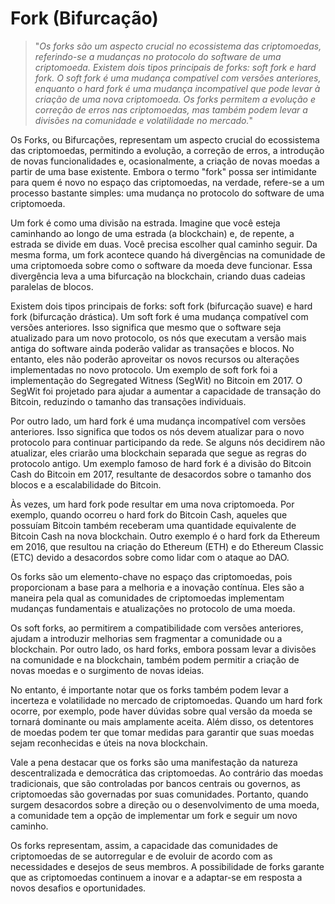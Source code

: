 # Fork (Bifurcação)

>"*Os forks são um aspecto crucial no ecossistema das criptomoedas, referindo-se a mudanças no protocolo do software de uma criptomoeda. Existem dois tipos principais de forks: soft fork e hard fork. O soft fork é uma mudança compatível com versões anteriores, enquanto o hard fork é uma mudança incompatível que pode levar à criação de uma nova criptomoeda. Os forks permitem a evolução e correção de erros nas criptomoedas, mas também podem levar a divisões na comunidade e volatilidade no mercado.*"
 
Os Forks, ou Bifurcações, representam um aspecto crucial do ecossistema das criptomoedas, permitindo a evolução, a correção de erros, a introdução de novas funcionalidades e, ocasionalmente, a criação de novas moedas a partir de uma base existente. Embora o termo "fork" possa ser intimidante para quem é novo no espaço das criptomoedas, na verdade, refere-se a um processo bastante simples: uma mudança no protocolo do software de uma criptomoeda.

Um fork é como uma divisão na estrada. Imagine que você esteja caminhando ao longo de uma estrada (a blockchain) e, de repente, a estrada se divide em duas. Você precisa escolher qual caminho seguir. Da mesma forma, um fork acontece quando há divergências na comunidade de uma criptomoeda sobre como o software da moeda deve funcionar. Essa divergência leva a uma bifurcação na blockchain, criando duas cadeias paralelas de blocos.

Existem dois tipos principais de forks: soft fork (bifurcação suave) e hard fork (bifurcação drástica). Um soft fork é uma mudança compatível com versões anteriores. Isso significa que mesmo que o software seja atualizado para um novo protocolo, os nós que executam a versão mais antiga do software ainda poderão validar as transações e blocos. No entanto, eles não poderão aproveitar os novos recursos ou alterações implementadas no novo protocolo. Um exemplo de soft fork foi a implementação do Segregated Witness (SegWit) no Bitcoin em 2017. O SegWit foi projetado para ajudar a aumentar a capacidade de transação do Bitcoin, reduzindo o tamanho das transações individuais.

Por outro lado, um hard fork é uma mudança incompatível com versões anteriores. Isso significa que todos os nós devem atualizar para o novo protocolo para continuar participando da rede. Se alguns nós decidirem não atualizar, eles criarão uma blockchain separada que segue as regras do protocolo antigo. Um exemplo famoso de hard fork é a divisão do Bitcoin Cash do Bitcoin em 2017, resultante de desacordos sobre o tamanho dos blocos e a escalabilidade do Bitcoin.

Às vezes, um hard fork pode resultar em uma nova criptomoeda. Por exemplo, quando ocorreu o hard fork do Bitcoin Cash, aqueles que possuíam Bitcoin também receberam uma quantidade equivalente de Bitcoin Cash na nova blockchain. Outro exemplo é o hard fork da Ethereum em 2016, que resultou na criação do Ethereum (ETH) e do Ethereum Classic (ETC) devido a desacordos sobre como lidar com o ataque ao DAO.

Os forks são um elemento-chave no espaço das criptomoedas, pois proporcionam a base para a melhoria e a inovação contínua. Eles são a maneira pela qual as comunidades de criptomoedas implementam mudanças fundamentais e atualizações no protocolo de uma moeda.

Os soft forks, ao permitirem a compatibilidade com versões anteriores, ajudam a introduzir melhorias sem fragmentar a comunidade ou a blockchain. Por outro lado, os hard forks, embora possam levar a divisões na comunidade e na blockchain, também podem permitir a criação de novas moedas e o surgimento de novas ideias.

No entanto, é importante notar que os forks também podem levar a incerteza e volatilidade no mercado de criptomoedas. Quando um hard fork ocorre, por exemplo, pode haver dúvidas sobre qual versão da moeda se tornará dominante ou mais amplamente aceita. Além disso, os detentores de moedas podem ter que tomar medidas para garantir que suas moedas sejam reconhecidas e úteis na nova blockchain.

Vale a pena destacar que os forks são uma manifestação da natureza descentralizada e democrática das criptomoedas. Ao contrário das moedas tradicionais, que são controladas por bancos centrais ou governos, as criptomoedas são governadas por suas comunidades. Portanto, quando surgem desacordos sobre a direção ou o desenvolvimento de uma moeda, a comunidade tem a opção de implementar um fork e seguir um novo caminho.

Os forks representam, assim, a capacidade das comunidades de criptomoedas de se autorregular e de evoluir de acordo com as necessidades e desejos de seus membros. A possibilidade de forks garante que as criptomoedas continuem a inovar e a adaptar-se em resposta a novos desafios e oportunidades.

